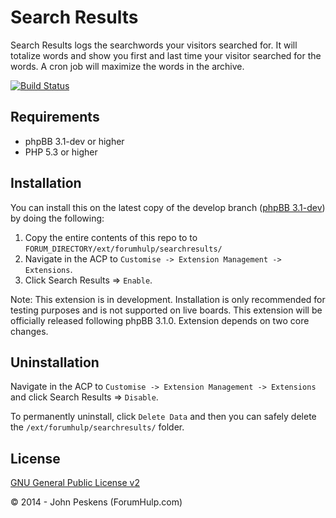 Search Results
===========

Search Results logs the searchwords your visitors searched for. It will totalize words and show you first and last time your visitor searched for the words. A cron job will maximize the words in the archive.

[![Build Status](https://travis-ci.org/ForumHulp/searchresults.svg?branch=master)](https://travis-ci.org/ForumHulp/searchresults)

## Requirements
* phpBB 3.1-dev or higher
* PHP 5.3 or higher

## Installation
You can install this on the latest copy of the develop branch ([phpBB 3.1-dev](https://github.com/phpbb/phpbb3)) by doing the following:

1. Copy the entire contents of this repo to to `FORUM_DIRECTORY/ext/forumhulp/searchresults/`
2. Navigate in the ACP to `Customise -> Extension Management -> Extensions`.
3. Click Search Results => `Enable`.

Note: This extension is in development. Installation is only recommended for testing purposes and is not supported on live boards. This extension will be officially released following phpBB 3.1.0. Extension depends on two core changes.

## Uninstallation
Navigate in the ACP to `Customise -> Extension Management -> Extensions` and click Search Results => `Disable`.

To permanently uninstall, click `Delete Data` and then you can safely delete the `/ext/forumhulp/searchresults/` folder.

## License
[GNU General Public License v2](http://opensource.org/licenses/GPL-2.0)

© 2014 - John Peskens (ForumHulp.com)